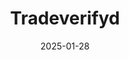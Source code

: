 ---  
layout: startup_page  
title: "Tradeverifyd"  
id: "tradeverifyd.com"  
permalink: "/tradeverifydtradeverifyd.com01282025/"  
website: "https://tradeverifyd.com/"  
funding_round: "Series A"  
funding_amount: "$8M"  
investors: "Silicon Road VC, Bread & Butter Ventures, Acronym, Techstars, a100x"  
about: "Tradeverifyd offers an AI-driven platform designed to identify and mitigate supply chain risks for global enterprises. Its solution helps senior leaders in compliance and procurement protect operations from disruptions and regulatory non-compliance by providing a consistent way to measure supplier reliability and compliance."  
markets: "Supply Chain Risk Management, AI, Software"  
hq: "Bozeman, Montana, United States"  
founded_year: "2016"  
linkedin: "https://www.linkedin.com/company/tradeverifyd"  
twitter: ""  
instagram: ""  
facebook: ""  
crunchbase: "https://www.crunchbase.com/organization/tradeverifyd"  
pitchbook: "https://pitchbook.com/profiles/company/287628-76"  

date_display: "28-Jan-2025"  
date: "2025-01-28"

# SEO Optimization  
meta_title: "Tradeverifyd - Series A Funding ($8M)"  
meta_description: "Tradeverifyd, Tradeverifyd offers an AI-driven platform designed to identify and mitigate supply chain risks for global enterprises. Its solution helps senior leade..."  
meta_keywords: "Tradeverifyd, Supply Chain Risk Management, AI, Software, Series A funding"  
canonical_url: "https://startup.projectstartups.com/tradeverifydtradeverifyd.com01282025/"  
---